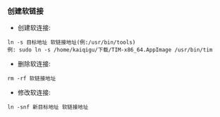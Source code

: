 ### 创建软链接


- 创建软连接:
```
ln -s 目标地址 软链接地址(例:/usr/bin/tools)
例: sudo ln -s /home/kaiqigu/下载/TIM-x86_64.AppImage /usr/bin/tim
```


- 删除软连接:
```
rm -rf 软链接地址
```


- 修改软连接:
```
ln -snf 新目标地址 软链接地址
```
